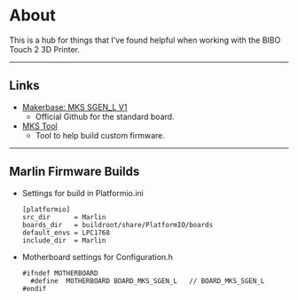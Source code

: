 # About
This is a hub for things that I've found helpful when working with the BIBO Touch 2 3D Printer.

-------------------------------------------------
## Links
  - [Makerbase: MKS SGEN_L V1](https://github.com/makerbase-mks/SGEN_L)
    - Official Github for the standard board.
  - [MKS Tool](https://baizhongyun.cn/home/mkstoolview)
    - Tool to help build custom firmware.
    
-------------------------------------------------
## Marlin Firmware Builds
  - Settings for build in Platformio.ini
    ```
    [platformio]
    src_dir      = Marlin
    boards_dir   = buildroot/share/PlatformIO/boards
    default_envs = LPC1768
    include_dir  = Marlin
    ```
  - Motherboard settings for Configuration.h
    ```
    #ifndef MOTHERBOARD
      #define  MOTHERBOARD BOARD_MKS_SGEN_L   // BOARD_MKS_SGEN_L
    #endif
    ```